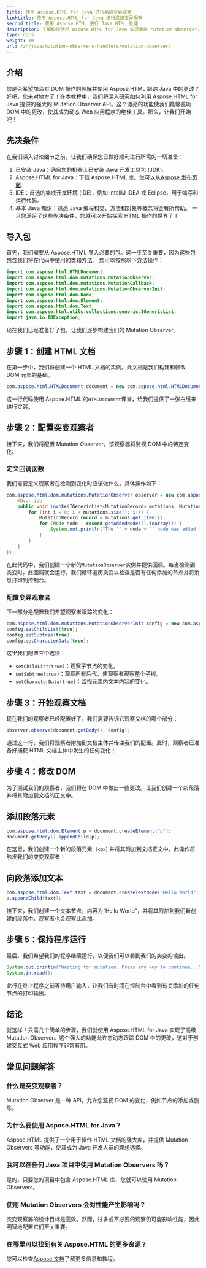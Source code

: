 ```yaml
---
title: 使用 Aspose.HTML for Java 进行高级变异观察
linktitle: 使用 Aspose.HTML for Java 进行高级变异观察
second_title: 使用 Aspose.HTML 进行 Java HTML 处理
description: 了解如何使用 Aspose.HTML for Java 实现高级 Mutation Observer，无缝跟踪 DOM 变化。深入了解我们的分步指南。
type: docs
weight: 10
url: /zh/java/mutation-observers-handlers/mutation-observer/
---
```

## 介绍
您是否希望加深对 DOM 操作的理解并使用 Aspose.HTML 跟踪 Java 中的更改？好吧，您来对地方了！在本教程中，我们将深入研究如何利用 Aspose.HTML for Java 提供的强大的 Mutation Observer API。这个漂亮的功能使我们能够监听 DOM 中的更改，使其成为动态 Web 应用程序的绝佳工具。那么，让我们开始吧！
## 先决条件
在我们深入讨论细节之前，让我们确保您已做好顺利进行所需的一切准备：
1. 已安装 Java：确保您的机器上已安装 Java 开发工具包 (JDK)。
2.  Aspose.HTML for Java：下载 Aspose.HTML 库。您可以从[Aspose 发布页面](https://releases.aspose.com/html/java/).
3. IDE：首选的集成开发环境 (IDE)，例如 IntelliJ IDEA 或 Eclipse，用于编写和运行代码。
4. 基本 Java 知识：熟悉 Java 编程和类、方法和对象等概念将会有所帮助。
一旦您满足了这些先决条件，您就可以开始探索 HTML 操作的世界了！
## 导入包
首先，我们需要从 Aspose.HTML 导入必要的包。这一步至关重要，因为这些包包含我们将在代码中使用的类和方法。 
您可以按照以下方法操作：
```java
import com.aspose.html.HTMLDocument;
import com.aspose.html.dom.mutations.MutationObserver;
import com.aspose.html.dom.mutations.MutationCallback;
import com.aspose.html.dom.mutations.MutationObserverInit;
import com.aspose.html.dom.Node;
import com.aspose.html.dom.Element;
import com.aspose.html.dom.Text;
import com.aspose.html.utils.collections.generic.IGenericList;
import java.io.IOException;
```
现在我们已经准备好了包，让我们逐步构建我们的 Mutation Observer。
## 步骤 1：创建 HTML 文档
在第一步中，我们将创建一个 HTML 文档的实例。此文档是我们构建和修改 DOM 元素的基础。
```java
com.aspose.html.HTMLDocument document = new com.aspose.html.HTMLDocument();
```
这一行代码使用 Aspose.HTML 的`HTMLDocument`课堂，给我们提供了一张白纸来进行实践。
## 步骤 2：配置突变观察者
接下来，我们将配置 Mutation Observer。该观察器将监视 DOM 中的特定变化。
### 定义回调函数
我们需要定义观察者在检测到变化时应该做什么。具体操作如下：
```java
com.aspose.html.dom.mutations.MutationObserver observer = new com.aspose.html.dom.mutations.MutationObserver(new com.aspose.html.dom.mutations.MutationCallback() {
    @Override
    public void invoke(IGenericList<MutationRecord> mutations, MutationObserver mutationObserver) {
        for (int i = 0; i < mutations.size(); i++) {
            MutationRecord record = mutations.get_Item(i);
            for (Node node : record.getAddedNodes().toArray()) {
                System.out.println("The '" + node + "' node was added to the document.");
            }
        }
    }
});
```
在此代码中，我们创建一个新的`MutationObserver`实例并提供回调。每当检测到突变时，此回调就会运行。我们循环遍历突变以检查是否有任何添加的节点并将消息打印到控制台。
### 配置变异观察者
下一部分是配置我们希望观察者跟踪的变化：
```java
com.aspose.html.dom.mutations.MutationObserverInit config = new com.aspose.html.dom.mutations.MutationObserverInit();
config.setChildList(true);
config.setSubtree(true);
config.setCharacterData(true);
```
这里我们配置三个选项：
- `setChildList(true)`：观察子节点的变化。
- `setSubtree(true)`：观察所有后代，使观察者观察整个子树。
- `setCharacterData(true)`：监视元素内文本内容的变化。
## 步骤 3：开始观察文档
现在我们的观察者已经配置好了，我们需要告诉它观察文档的哪个部分：
```java
observer.observe(document.getBody(), config);
```
通过这一行，我们将观察者附加到文档主体并传递我们的配置。此时，观察者已准备好捕获 HTML 文档主体中发生的任何变化！
## 步骤 4：修改 DOM
为了测试我们的观察者，我们将在 DOM 中做出一些更改。让我们创建一个新段落并将其附加到文档的正文中。
## 添加段落元素
```java
com.aspose.html.dom.Element p = document.createElement("p");
document.getBody().appendChild(p);
```
在这里，我们创建一个新的段落元素（`<p>`) 并将其附加到文档正文中。此操作将触发我们的突变观察者！
## 向段落添加文本
```java
com.aspose.html.dom.Text text = document.createTextNode("Hello World");
p.appendChild(text);
```
接下来，我们创建一个文本节点，内容为“Hello World”，并将其附加到我们新创建的段落中。观察者也会观察此添加。
## 步骤 5：保持程序运行
最后，我们希望我们的程序继续运行，以便我们可以看到我们的突变的输出。 
```java
System.out.println("Waiting for mutation. Press any key to continue...");
System.in.read();
```
此行在终止程序之前等待用户输入，让我们有时间在控制台中看到有关添加的任何节点的打印输出。
## 结论
就这样！只需几个简单的步骤，我们就使用 Aspose.HTML for Java 实现了高级 Mutation Observer。这个强大的功能允许您动态跟踪 DOM 中的更改，这对于创建交互式 Web 应用程序非常有用。

## 常见问题解答
### 什么是突变观察者？
Mutation Observer 是一种 API，允许您监视 DOM 的变化，例如节点的添加或删除。
### 为什么要使用 Aspose.HTML for Java？
Aspose.HTML 提供了一个用于操作 HTML 文档的强大库，并提供 Mutation Observers 等功能，使其成为 Java 开发人员的理想选择。
### 我可以在任何 Java 项目中使用 Mutation Observers 吗？
是的，只要您的项目中包含 Aspose.HTML 库，您就可以使用 Mutation Observers。
### 使用 Mutation Observers 会对性能产生影响吗？
突变观察器的设计目标是高效。然而，过多或不必要的观察仍可能影响性能，因此明智地配置它们至关重要。
### 在哪里可以找到有关 Aspose.HTML 的更多资源？
您可以检查[Aspose 文档](https://reference.aspose.com/html/java/)了解更多信息和教程。
